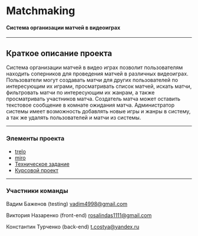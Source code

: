# Matchmaking

#### Система организации матчей в видеоиграх 

---

## Краткое описание проекта

Система организации матчей в видео играх позволит пользователям находить соперников для проведения матчей в различных видеоиграх. Пользователи могут создавать матчи для других пользователей по интересующим их играми, просматривать список матчей, искать матчи, фильтровать матчи по интересующим их жанрам, а также просматривать участников матча. Создатель матча может оставить текстовое сообщение в комнате ожидания матча. Администратор системы имеет возможность добавлять новые игры и жанры в систему, а так же удалять пользователей и матчи из системы.

---

### Элементы проекта

- [trelo](https://trello.com/b/sbk6Btsl/tp2020)
- [miro](https://miro.com/app/board/o9J_kum_2c0=/)
- [Техническое задание](https://github.com/KostyaTurchenko/Matchmaking/blob/master/docs/TZ.docx)
- [Курсовой проект](https://github.com/KostyaTurchenko/Matchmaking/blob/master/docs/kursovoy_proekt.docx)

---

### Участники команды

Вадим Баженов (testing) vadim4998@gmail.com

Виктория Назаренко (front-end) rosalindas1111@gmail.com 

Константин Турченко (back-end) t.costya@yandex.ru
